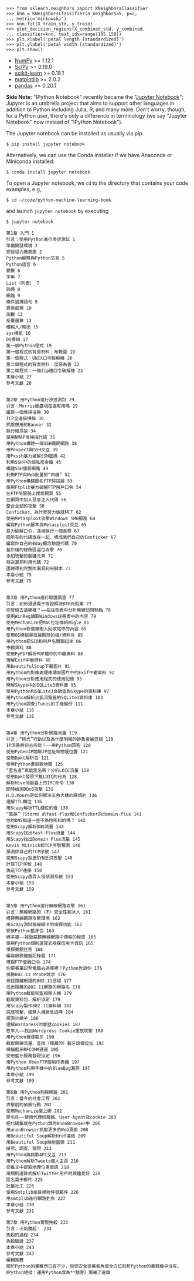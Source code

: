 
```
>>> from sklearn.neighbors import KNeighborsClassifier
>>> knn = KNeighborsClassifier(n_neighbors=5, p=2,
... metric='minkowski')
>>> knn.fit(X_train_std, y_train)
>>> plot_decision_regions(X_combined_std, y_combined,
... classifier=knn, test_idx=range(105,150))
>>> plt.xlabel('petal length [standardized]')
>>> plt.ylabel('petal width [standardized]')
>>> plt.show()
```


- [NumPy](http://www.numpy.org) >= 1.12.1
- [SciPy](http://www.scipy.org) >= 0.19.0
- [scikit-learn](http://scikit-learn.org/stable/) >= 0.18.1
- [matplotlib](http://matplotlib.org) >= 2.0.2
- [pandas](http://pandas.pydata.org) >= 0.20.1

**Side Note:**  "IPython Notebook" recently became the "[Jupyter Notebook](<http://jupyter.org>)"; Jupyter is an umbrella project that aims to support other languages in addition to Python including Julia, R, and many more. Don't worry, though, for a Python user, there's only a difference in terminology (we say "Jupyter Notebook" now instead of "IPython Notebook").

The Jupyter notebook can be installed as usually via pip.

    $ pip install jupyter notebook

Alternatively, we can use the Conda installer if we have Anaconda or Miniconda installed:

    $ conda install jupyter notebook

To open a Jupyter notebook, we `cd` to the directory that contains your code examples, e.g,.


    $ cd ~/code/python-machine-learning-book

and launch `jupyter notebook` by executing

    $ jupyter notebook

```
第1章 入門 1
引言：使用Python進行滲透測試 1
準備開發環境 2
安裝協力廠商庫 2
Python解釋與Python交互 5
Python語言 6
變數 6
字串 7
List（列表） 7
詞典 8
網路 9
條件選擇語句 9
異常處理 10
函數 11
反覆運算 13
檔輸入/輸出 15
sys模組 16
OS模組 17
第一個Python程式 19
第一個程式的背景材料：布穀蛋 19
第一個程式：UNIX口令破解機 20
第二個程式的背景材料：度惡為善 22
第二個程式：一個Zip檔口令破解機 23
本章小結 27
參考文獻 28


第2章 用Python進行滲透測試 29
引言：Morris蠕蟲現在還有用嗎 29
編寫一個埠掃描器 30
TCP全連接掃描 30
抓取應用的Banner 32
執行緒掃描 34
使用NMAP埠掃描代碼 36
用Python構建一個SSH僵屍網路 38
用Pexpect與SSH交互 39
用Pxssh暴力破解SSH密碼 42
利用SSH中的弱私密金鑰 45
構建SSH僵屍網路 49
利用FTP與Web批量抓“肉機” 52
用Python構建匿名FTP掃描器 53
使用Ftplib暴力破解FTP用戶口令 54
在FTP伺服器上搜索網頁 55
在網頁中加入惡意注入代碼 56
整合全部的攻擊 58
Conficker，為什麼努力做就夠了 62
使用Metasploit攻擊Windows SMB服務 64
編寫Python腳本與Metasploit交互 65
暴力破解口令，遠端執行一個進程 67
把所有的代碼放在一起，構成我們自己的Conficker 67
編寫你自己的0day概念驗證代碼 70
基於棧的緩衝區溢位攻擊 70
添加攻擊的關鍵元素 71
發送漏洞利用代碼 72
匯總得到完整的漏洞利用腳本 73
本章小結 75
參考文獻 75


第3章 用Python進行取證調查 77
引言：如何通過電子取證解決BTK兇殺案 77
你曾經去過哪裡？——在註冊表中分析無線訪問熱點 78
使用WinReg讀取Windows註冊表中的內容 79
使用Mechanize把MAC位址傳給Wigle 81
用Python恢復被刪入回收站中的內容 85
使用OS模組尋找被刪除的檔/資料夾 85
用Python把SID和用戶名關聯起來 86
中繼資料 88
使用PyPDF解析PDF檔中的中繼資料 88
理解Exif中繼資料 90
用BeautifulSoup下載圖片 91
用Python的影像處理庫讀取圖片中的Exif中繼資料 92
用Python分析應用程式的使用記錄 95
理解Skype中的SQLite3資料庫 95
使用Python和SQLite3自動查詢Skype的資料庫 97
用Python解析火狐流覽器的SQLite3資料庫 103
用Python調查iTunes的手機備份 111
本章小結 116
參考文獻 116


第4章 用Python分析網路流量 119
引言：“極光”行動以及為什麼明顯的跡象會被忽視 119
IP流量將何去何從？——用Python回答 120
使用PyGeoIP關聯IP位址和物理位置 121
使用Dpkt解析包 121
使用Python畫穀歌地圖 125
“匿名者”真能匿名嗎？分析LOIC流量 128
使用Dpkt發現下載LOIC的行為 128
解析Hive伺服器上的IRC命令 130
即時檢測DDoS攻擊 131
H.D.Moore是如何解決五角大樓的麻煩的 136
理解TTL欄位 136
用Scapy解析TTL欄位的值 138
“風暴”（Storm）的fast-flux和Conficker的domain-flux 141
你的DNS知道一些不為你所知的嗎？ 142
使用Scapy解析DNS流量 143
用Scapy找出fast-flux流量 144
用Scapy找出Domain Flux流量 145
Kevin Mitnick和TCP序號預測 146
預測你自己的TCP序號 147
使用Scapy製造SYN泛洪攻擊 148
計算TCP序號 148
偽造TCP連接 150
使用Scapy愚弄入侵偵測系統 153
本章小結 159
參考文獻 159


第5章 用Python進行無線網路攻擊 161
引言：無線網路的（不）安全性和冰人 161
搭建無線網路攻擊環境 162
用Scapy測試無線網卡的嗅探功能 162
安裝Python藍牙包 163
綿羊牆——被動竊聽無線網路中傳輸的秘密 165
使用Python規則運算式嗅探信用卡資訊 165
嗅探賓館住客 168
編寫穀歌鍵盤記錄器 171
嗅探FTP登錄口令 174
你帶著筆記型電腦去過哪裡？Python告訴你 176
偵聽802.11 Probe請求 176
尋找隱藏網路的802.11信標 177
找出隱藏的802.11網路的網路名 178
用Python截取和監視無人機 179
截取資料包，解析協定 179
用Scapy製作802.11資料幀 181
完成攻擊，使無人機緊急迫降 184
探測火綿羊 186
理解Wordpress的會話cookies 187
牧羊人——找出Wordpress Cookie重放攻擊 188
用Python搜尋藍牙 190
截取無線流量，查找（隱藏的）藍牙設備位址 192
掃描藍牙RFCOMM通道 195
使用藍牙服務發現協定 196
用Python ObexFTP控制印表機 197
用Python利用手機中的BlueBug漏洞 197
本章小結 199
參考文獻 199

第6章 用Python刺探網路 201
引言：當今的社會工程 201
攻擊前的偵察行動 202
使用Mechanize庫上網 202
匿名性——使用代理伺服器、User-Agent及cookie 203
把代碼集成在Python類的AnonBrowser中 206
用anonBrowser抓取更多的Web頁面 208
用Beautiful Soup解析Href連結 209
用Beautiful Soup映射圖像 211
研究、調查、發現 213
用Python與穀歌API交互 213
用Python解析Tweets個人主頁 216
從推文中提取地理位置資訊 218
用規則運算式解析Twitter用戶的興趣愛好 220
匿名電子郵件 225
批量社工 226
使用Smtplib給目標物件發郵件 226
用smtplib進行網路釣魚 227
本章小結 230
參考文獻 231

第7章 用Python實現免殺 233
引言：火焰騰起！ 233
免殺的過程 234
免殺驗證 237
本章小結 243
參考文獻 243
編輯推薦
關於Python的書雖然已有不少，但從安全從業者角度全方位剖析Python的書籍幾乎沒有，《Python絕技：運用Python成為**駭客》填補了這個
```
